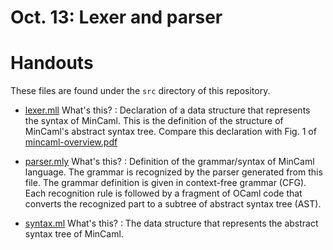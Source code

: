 # Oct. 13: Lexer and parser

# Handouts

These files are found under the `src` directory of this repository.

- [lexer.mll](1013-lexer.mll.pdf)
    What's this?
    : Declaration of a data structure that represents the syntax of MinCaml.  This is the definition of the structure of MinCaml's abstract syntax tree.  Compare this declaration with Fig. 1 of [mincaml-overview.pdf](mincaml-overview.pdf)

- [parser.mly](1013-parser.mly.pdf)
    What's this?
    : Definition of the grammar/syntax of MinCaml language.  The grammar is recognized by the parser generated from this file.  The grammar definition is given in context-free grammar (CFG).  Each recognition rule is followed by a fragment of OCaml code that converts the recognized part to a subtree of abstract syntax tree (AST).

- [syntax.ml](1013-syntax.ml.pdf)
    What's this?
    : The data structure that represents the abstract syntax tree of MinCaml.
